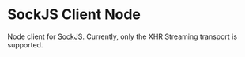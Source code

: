 # SockJS Client Node

Node client for [SockJS](https://github.com/sockjs). Currently, only
the XHR Streaming transport is supported.
